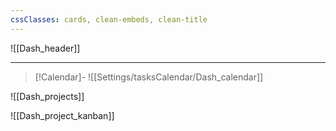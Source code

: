 ```yaml
---
cssClasses: cards, clean-embeds, clean-title
---
```



![[Dash_header]]
	
---
>[!Calendar]- 
> ![[Settings/tasksCalendar/Dash_calendar]]

![[Dash_projects]]

![[Dash_project_kanban]]



